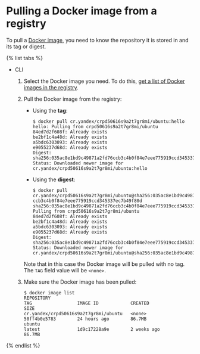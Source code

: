 # Pulling a Docker image from a registry

To pull a [Docker image](../../concepts/docker-image.md), you need to know the repository it is stored in and its tag or digest.

{% list tabs %}

- CLI
  
  1. Select the Docker image you need. To do this, [get a list of Docker images in the registry](docker-image-list.md#docker-image-list).
  
  1. Pull the Docker image from the registry:
  
      * Using the **tag**:
  
          ```
          $ docker pull cr.yandex/crpd50616s9a2t7gr8mi/ubuntu:hello
          hello: Pulling from crpd50616s9a2t7gr8mi/ubuntu
          84ed7d2f608f: Already exists
          be2bf1c4a48d: Already exists
          a5bdc6303093: Already exists
          e9055237d68d: Already exists
          Digest: sha256:035ac8e1bd9c49871a2fd76ccb3c4b0f84e7eee775919ccd345337ec7b49f80d
          Status: Downloaded newer image for cr.yandex/crpd50616s9a2t7gr8mi/ubuntu:hello
          ```
  
      * Using the **digest**:
  
          ```
          $ docker pull cr.yandex/crpd50616s9a2t7gr8mi/ubuntu@sha256:035ac8e1bd9c49871a2fd76
          ccb3c4b0f84e7eee775919ccd345337ec7b49f80d
          sha256:035ac8e1bd9c49871a2fd76ccb3c4b0f84e7eee775919ccd345337ec7b49f80d: Pulling from crpd50616s9a2t7gr8mi/ubuntu
          84ed7d2f608f: Already exists
          be2bf1c4a48d: Already exists
          a5bdc6303093: Already exists
          e9055237d68d: Already exists
          Digest: sha256:035ac8e1bd9c49871a2fd76ccb3c4b0f84e7eee775919ccd345337ec7b49f80d
          Status: Downloaded newer image for cr.yandex/crpd50616s9a2t7gr8mi/ubuntu@sha256:035ac8e1bd9c49871a2fd76ccb3c4b0f84e7eee775919ccd345337ec7b49f80d
          ```
  
      Note that in this case the Docker image will be pulled with no tag. The `TAG` field value will be `<none>`.
  
  1. Make sure the Docker image has been pulled:
  
      ```
      $ docker image list
      REPOSITORY                                                        TAG                 IMAGE ID            CREATED             SIZE
      cr.yandex/crpd50616s9a2t7gr8mi/ubuntu   <none>              50ff4b0e5783        24 hours ago        86.7MB
      ubuntu                                                            latest              1d9c17228a9e        2 weeks ago         86.7MB
      ```
  
{% endlist %}

